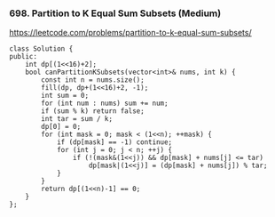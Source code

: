 ### 698. Partition to K Equal Sum Subsets (Medium)

https://leetcode.com/problems/partition-to-k-equal-sum-subsets/

```
class Solution {
public:
    int dp[(1<<16)+2];
    bool canPartitionKSubsets(vector<int>& nums, int k) {
        const int n = nums.size();
        fill(dp, dp+(1<<16)+2, -1);
        int sum = 0;
        for (int num : nums) sum += num;
        if (sum % k) return false;
        int tar = sum / k;
        dp[0] = 0;
        for (int mask = 0; mask < (1<<n); ++mask) {
            if (dp[mask] == -1) continue;
            for (int j = 0; j < n; ++j) {
                if (!(mask&(1<<j)) && dp[mask] + nums[j] <= tar) 
                    dp[mask|(1<<j)] = (dp[mask] + nums[j]) % tar;
            }
        }
        return dp[(1<<n)-1] == 0;
    }
};
```
